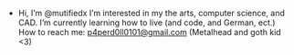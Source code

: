 - Hi, I’m @mutifiedx
I’m interested in my the arts, computer science, and CAD.
I’m currently learning how to live (and code, and German, ect.)
How to reach me: p4perd0ll0101@gmail.com
(Metalhead and goth kid <3)

